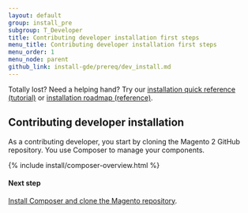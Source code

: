```yaml
---
layout: default
group: install_pre
subgroup: T_Developer
title: Contributing developer installation first steps
menu_title: Contributing developer installation first steps
menu_order: 1
menu_node: parent
github_link: install-gde/prereq/dev_install.md
---
```


<div class="bs-callout bs-callout-tip">
  <p>Totally lost? Need a helping hand? Try our <a href="{{ site.gdeurl }}install-gde/install-quick-ref.html">installation quick reference (tutorial)</a> or <a href="{{ site.gdeurl }}install-gde/install-roadmap_part1.html">installation roadmap (reference)</a>.</p>
</div>

## Contributing developer installation
As a contributing developer, you start by cloning the Magento 2 GitHub repository. You use Composer to manage your components.

{% include install/composer-overview.html %}

#### Next step
<a href="{{ site.gdeurl }}install-gde/install/composer-clone.html">Install Composer and clone the Magento repository</a>.

